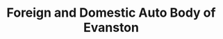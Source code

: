 ---
title: "Foreign and Domestic Auto Body of Evanston"
url: /evanston/foreign-and-domestic-auto-body-of-evanston/
shop: car repair
---